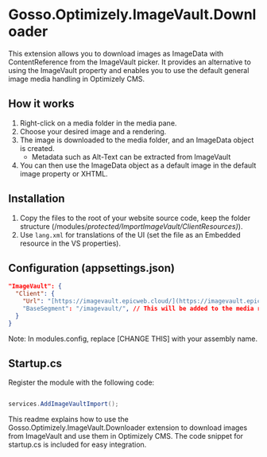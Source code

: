 # Gosso.Optimizely.ImageVault.Downloader

This extension allows you to download images as ImageData with ContentReference from the ImageVault picker. It provides an alternative to using the ImageVault property and enables you to use the default general image media handling in Optimizely CMS.

## How it works

1. Right-click on a media folder in the media pane.
2. Choose your desired image and a rendering.
3. The image is downloaded to the media folder, and an ImageData object is created.
    - Metadata such as Alt-Text can be extracted from ImageVault
4. You can then use the ImageData object as a default image in the default image property or XHTML.

## Installation

1. Copy the files to the root of your website source code, keep the folder structure (/modules/_protected/ImportImageVault/ClientResources)_).
2. Use `lang.xml` for translations of the UI (set the file as an Embedded resource in the VS properties).

## Configuration (appsettings.json)

```json
"ImageVault": {
  "Client": {
    "Url": "[https://imagevault.epicweb.cloud/](https://imagevault.epicweb.cloud/)", // Important: Change this value
    "BaseSegment": "/imagevault/", // This will be added to the media request (ImportImagevault)
  }
}
```

Note: In modules.config, replace [CHANGE THIS] with your assembly name.

## Startup.cs

Register the module with the following code:

```C#

services.AddImageVaultImport();
```

This readme explains how to use the Gosso.Optimizely.ImageVault.Downloader extension to download images from ImageVault and use them in Optimizely CMS. The code snippet for startup.cs is included for easy integration.